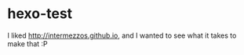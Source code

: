 # hexo-test
I liked http://intermezzos.github.io, and I wanted to see what it takes to make that :P
